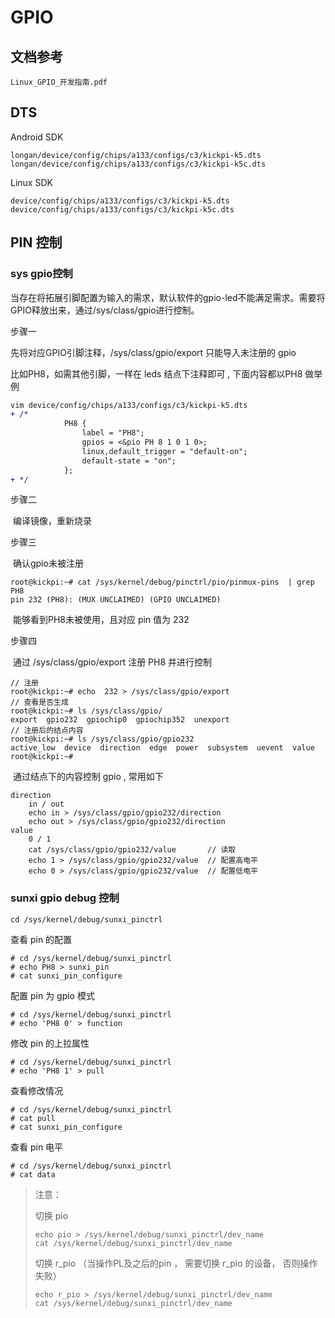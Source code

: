 # GPIO



## 文档参考

```
Linux_GPIO_开发指南.pdf
```



## DTS

Android SDK

```
longan/device/config/chips/a133/configs/c3/kickpi-k5.dts  
longan/device/config/chips/a133/configs/c3/kickpi-k5c.dts
```

Linux SDK

```
device/config/chips/a133/configs/c3/kickpi-k5.dts  
device/config/chips/a133/configs/c3/kickpi-k5c.dts
```



## PIN 控制

### sys gpio控制

当存在将拓展引脚配置为输入的需求，默认软件的gpio-led不能满足需求。需要将GPIO释放出来，通过/sys/class/gpio进行控制。

步骤一

先将对应GPIO引脚注释，/sys/class/gpio/export 只能导入未注册的 gpio

比如PH8，如需其他引脚，一样在 leds 结点下注释即可 ,  下面内容都以PH8 做举例

```diff
vim device/config/chips/a133/configs/c3/kickpi-k5.dts
+ /*
			PH8 {
				label = "PH8";
				gpios = <&pio PH 8 1 0 1 0>;
				linux,default_trigger = "default-on";
				default-state = "on";
			};
+ */
```

步骤二

​		编译镜像，重新烧录

步骤三

​		确认gpio未被注册

```
root@kickpi:~# cat /sys/kernel/debug/pinctrl/pio/pinmux-pins  | grep PH8
pin 232 (PH8): (MUX UNCLAIMED) (GPIO UNCLAIMED)
```

​		能够看到PH8未被使用，且对应 pin 值为 232 

步骤四

​		通过 /sys/class/gpio/export 注册 PH8 并进行控制

```
// 注册
root@kickpi:~# echo  232 > /sys/class/gpio/export
// 查看是否生成
root@kickpi:~# ls /sys/class/gpio/
export  gpio232  gpiochip0  gpiochip352  unexport
// 注册后的结点内容
root@kickpi:~# ls /sys/class/gpio/gpio232
active_low  device  direction  edge  power  subsystem  uevent  value
root@kickpi:~#
```

​			通过结点下的内容控制 gpio , 常用如下

```
direction
	in / out
	echo in > /sys/class/gpio/gpio232/direction
	echo out > /sys/class/gpio/gpio232/direction
value
	0 / 1
	cat /sys/class/gpio/gpio232/value 		// 读取
	echo 1 > /sys/class/gpio/gpio232/value	// 配置高电平
	echo 0 > /sys/class/gpio/gpio232/value  // 配置低电平
```



### sunxi gpio debug 控制

```
cd /sys/kernel/debug/sunxi_pinctrl
```
查看 pin 的配置
```
# cd /sys/kernel/debug/sunxi_pinctrl
# echo PH8 > sunxi_pin
# cat sunxi_pin_configure
```
配置 pin 为 gpio 模式
```
# cd /sys/kernel/debug/sunxi_pinctrl
# echo 'PH8 0' > function
```
修改 pin 的上拉属性
```
# cd /sys/kernel/debug/sunxi_pinctrl
# echo 'PH8 1' > pull
```
查看修改情况
```
# cd /sys/kernel/debug/sunxi_pinctrl
# cat pull					
# cat sunxi_pin_configure
```

查看 pin 电平
```
# cd /sys/kernel/debug/sunxi_pinctrl
# cat data
```

> 注意：
>
> 切换 pio
>
> ```
> echo pio > /sys/kernel/debug/sunxi_pinctrl/dev_name
> cat /sys/kernel/debug/sunxi_pinctrl/dev_name
> ```
>
> 切换 r_pio （当操作PL及之后的pin ， 需要切换 r_pio 的设备， 否则操作失败）
>
> ```
> echo r_pio > /sys/kernel/debug/sunxi_pinctrl/dev_name
> cat /sys/kernel/debug/sunxi_pinctrl/dev_name
> ```

